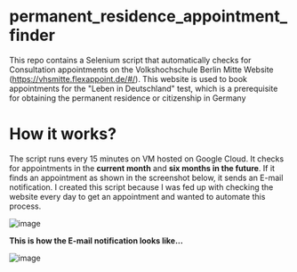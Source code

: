 # permanent_residence_appointment_finder
This repo contains a Selenium script that automatically checks for Consultation appointments on the Volkshochschule Berlin Mitte Website (https://vhsmitte.flexappoint.de/#/). This website is used to book appointments for the "Leben in Deutschland" test, which is a prerequisite for obtaining the permanent residence or citizenship in Germany 

# How it works?
The script runs every 15 minutes on VM hosted on Google Cloud. It checks for appointments in the **current month** and **six months in the future**. If it finds an appointment as shown in the screenshot below,
it sends an E-mail notification. I created this script because I was fed up with checking the website every day to get an appointment and wanted to automate this process.

![image](https://user-images.githubusercontent.com/98691360/230377124-363ae693-4a53-4702-830f-cf49c8caf117.png)

**This is how the E-mail notification looks like...**

![image](https://user-images.githubusercontent.com/98691360/230377260-c24212c2-db63-4d22-8c3d-76783620a382.png)
